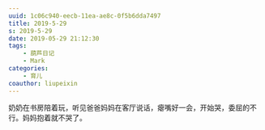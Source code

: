 ```yaml
---
uuid: 1c06c940-eecb-11ea-ae8c-0f5b6dda7497
title: 2019-5-29
s: 2019-5-29
date: 2019-05-29 21:12:30
tags:
	- 葫芦日记
	- Mark
categories:
	- 育儿
coauthor: liupeixin
---
```


奶奶在书房陪着玩，听见爸爸妈妈在客厅说话，瘪嘴好一会，开始哭，委屈的不行。妈妈抱着就不哭了。

